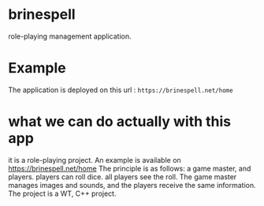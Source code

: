 # brinespell

role-playing management application.

# Example 

The application is deployed on this url : 
`https://brinespell.net/home`

# what we can do actually with this app

it is a role-playing project.
An example is available on https://brinespell.net/home
The principle is as follows: 
a game master, and players. players can roll dice. all players see the roll.
The game master manages images and sounds, and the players receive the same information.
The project is a WT, C++ project.

